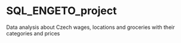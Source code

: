 # SQL_ENGETO_project
Data analysis about Czech wages, locations and groceries with their categories and prices
